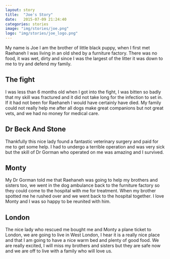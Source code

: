 ```yaml
---
layout: story
title:  "Joe's Story"
date:   2015-07-09 21:24:40
categories: stories
image: "img/stories/joe.png"
logo: "img/stories/joe_logo.png"
---
```


My name is Joe I am the brother of little black puppy,  when I first met Raehaneh I was living in an old shed by a furniture factory.  There was no food, it was wet, dirty and since I was the largest of the litter it was down to me to try and defend my family.  

## The fight
I was less than 6 months old when I got into the fight, I was bitten so badly that my skill was fractured and it did not take long for the infection to set in.  If it had not been for Raehaneh I would have certainly have died.  My family could not really help me after all dogs make great companions but not great vets, and we had no money for medical care.  

## Dr Beck And Stone
Thankfully this nice lady found a fantastic veterinary surgery and paid for me to get some help. I had to undergo a terrible operation and was very sick but the skill of Dr Gorman who operated on me was amazing and I survived.

## Monty
My Dr Gorman told me that Raehaneh was going to help my brothers and sisters too, we went in the dog ambulance back to the furniture factory so they could come to the hospital with me for treatment.  When my brother spotted me he rushed over and we went back to the hospital together.  I love Monty and I was so happy to be reunited with him.

## London
The nice lady who rescued me bought me and Monty a plane ticket to London, we are going to live in West London, I hear it is a really nice place and that I am going to have a nice warm bed and plenty of good food.  We are really excited, I will miss my brothers and sisters but they are safe now and we are off to live with a family who will love us.
